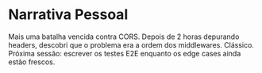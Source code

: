 # Narrativa Pessoal

Mais uma batalha vencida contra CORS. Depois de 2 horas depurando headers,
descobri que o problema era a ordem dos middlewares. Clássico.
Próxima sessão: escrever os testes E2E enquanto os edge cases ainda estão frescos.

